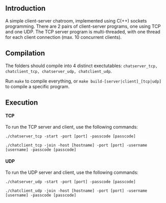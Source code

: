 ## Introduction
A simple client-server chatroom, implemented using C(++) sockets programming. There are 2 pairs of client-server programs, one using TCP and one UDP. The TCP server program is multi-threaded, with one thread for each client connection (max. 10 concurrent clients).

## Compilation

The folders should compile into 4 distinct exectutables:
`chatserver_tcp, chatclient_tcp, chatserver_udp, chatclient_udp`.

Run `make` to compile everything, or `make build-[server|client]_[tcp|udp]` to compile a specific program.

## Execution

#### TCP

To run the TCP server and client, use the following commands:

`./chatserver_tcp -start -port [port] -passcode [passcode]`

`./chatclient_tcp -join -host [hostname] -port [port] -username [username] -passcode [passcode]`

#### UDP

To run the UDP server and client, use the following commands:

`./chatserver_udp -start -port [port] -passcode [passcode]`

`./chatclient_udp -join -host [hostname] -port [port] -username [username] -passcode [passcode]`
